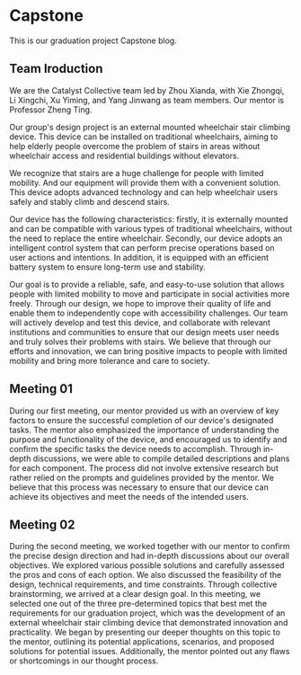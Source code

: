 # Capstone

This is our graduation project Capstone blog.
    
## Team Iroduction

We are the Catalyst Collective team led by Zhou Xianda, with Xie Zhongqi, Li Xingchi, Xu Yiming, and Yang Jinwang as team members. Our mentor is Professor Zheng Ting.

Our group's design project is an external mounted wheelchair stair climbing device. This device can be installed on traditional wheelchairs, aiming to help elderly people overcome the problem of stairs in areas without wheelchair access and residential buildings without elevators.

We recognize that stairs are a huge challenge for people with limited mobility. And our equipment will provide them with a convenient solution. This device adopts advanced technology and can help wheelchair users safely and stably climb and descend stairs.

Our device has the following characteristics: firstly, it is externally mounted and can be compatible with various types of traditional wheelchairs, without the need to replace the entire wheelchair. Secondly, our device adopts an intelligent control system that can perform precise operations based on user actions and intentions. In addition, it is equipped with an efficient battery system to ensure long-term use and stability.

Our goal is to provide a reliable, safe, and easy-to-use solution that allows people with limited mobility to move and participate in social activities more freely. Through our design, we hope to improve their quality of life and enable them to independently cope with accessibility challenges.
Our team will actively develop and test this device, and collaborate with relevant institutions and communities to ensure that our design meets user needs and truly solves their problems with stairs. We believe that through our efforts and innovation, we can bring positive impacts to people with limited mobility and bring more tolerance and care to society.

## Meeting 01

During our first meeting, our mentor provided us with an overview of key factors to ensure the successful completion of our device's designated tasks. The mentor also emphasized the importance of understanding the purpose and functionality of the device, and encouraged us to identify and confirm the specific tasks the device needs to accomplish. Through in-depth discussions, we were able to compile detailed descriptions and plans for each component. The process did not involve extensive research but rather relied on the prompts and guidelines provided by the mentor. We believe that this process was necessary to ensure that our device can achieve its objectives and meet the needs of the intended users.

## Meeting 02

During the second meeting, we worked together with our mentor to confirm the precise design direction and had in-depth discussions about our overall objectives. We explored various possible solutions and carefully assessed the pros and cons of each option. We also discussed the feasibility of the design, technical requirements, and time constraints. Through collective brainstorming, we arrived at a clear design goal.
In this meeting, we selected one out of the three pre-determined topics that best met the requirements for our graduation project, which was the development of an external wheelchair stair climbing device that demonstrated innovation and practicality. We began by presenting our deeper thoughts on this topic to the mentor, outlining its potential applications, scenarios, and proposed solutions for potential issues. Additionally, the mentor pointed out any flaws or shortcomings in our thought process.



